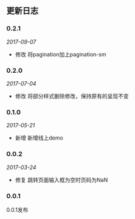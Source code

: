 ## 更新日志

### 0.2.1

*2017-09-07*

- 修改 将pagination加上pagination-sm

### 0.2.0

*2017-07-04*

- 修改 将部分样式删除修改，保持原有的呈现不变

### 0.1.0

*2017-05-21*

- 新增 新增线上demo

### 0.0.2

*2017-03-24*

- 修复 跳转页面输入框为空时页码为NaN

### 0.0.1

0.0.1发布